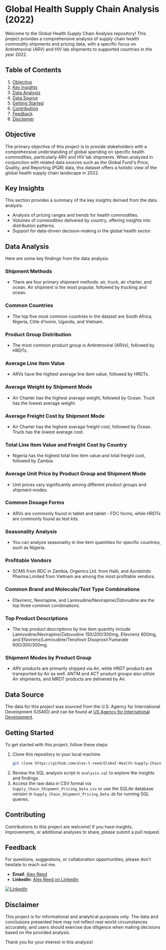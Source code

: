 # Global Health Supply Chain Analysis (2022)

Welcome to the Global Health Supply Chain Analysis repository! This project provides a comprehensive analysis of supply chain health commodity shipments and pricing data, with a specific focus on Antiretroviral (ARV) and HIV lab shipments to supported countries in the year 2022.

## Table of Contents

1. [Objective](#objective)
2. [Key Insights](#key-insights)
3. [Data Analysis](#data-analysis)
4. [Data Source](#data-source)
5. [Getting Started](#getting-started)
6. [Contributing](#contributing)
7. [Feedback](#feedback)
8. [Disclaimer](#disclaimer)

## Objective

The primary objective of this project is to provide stakeholders with a comprehensive understanding of global spending on specific health commodities, particularly ARV and HIV lab shipments. When analyzed in conjunction with related data sources such as the Global Fund's Price, Quality, and Reporting (PQR) data, this dataset offers a holistic view of the global health supply chain landscape in 2022.

## Key Insights

This section provides a summary of the key insights derived from the data analysis:

- Analysis of pricing ranges and trends for health commodities.
- Volumes of commodities delivered by country, offering insights into distribution patterns.
- Support for data-driven decision-making in the global health sector.

## Data Analysis

Here are some key findings from the data analysis:

### Shipment Methods

- There are four primary shipment methods: air, truck, air charter, and ocean. Air shipment is the most popular, followed by trucking and ocean.

### Common Countries

- The top five most common countries in the dataset are South Africa, Nigeria, Côte d'Ivoire, Uganda, and Vietnam.

### Product Group Distribution

- The most common product group is Antiretroviral (ARVs), followed by HRDTs.

### Average Line Item Value

- ARVs have the highest average line item value, followed by HRDTs.

### Average Weight by Shipment Mode

- Air Charter has the highest average weight, followed by Ocean. Truck has the lowest average weight.

### Average Freight Cost by Shipment Mode

- Air Charter has the highest average freight cost, followed by Ocean. Truck has the lowest average cost.

### Total Line Item Value and Freight Cost by Country

- Nigeria has the highest total line item value and total freight cost, followed by Zambia.

### Average Unit Price by Product Group and Shipment Mode

- Unit prices vary significantly among different product groups and shipment modes.

### Common Dosage Forms

- ARVs are commonly found in tablet and tablet - FDC forms, while HRDTs are commonly found as test kits.

### Seasonality Analysis

- You can analyze seasonality in line item quantities for specific countries, such as Nigeria.

### Profitable Vendors

- SCMS from RDC in Zambia, Orgenics Ltd. from Haiti, and Aurobindo Pharma Limited from Vietnam are among the most profitable vendors.

### Common Brand and Molecule/Test Type Combinations

- Efavirenz, Nevirapine, and Lamivudine/Nevirapine/Zidovudine are the top three common combinations.

### Top Product Descriptions

- The top product descriptions by line item quantity include Lamivudine/Nevirapine/Zidovudine 150/200/300mg, Efavirenz 600mg, and Efavirenz/Lamivudine/Tenofovir Disoproxil Fumarate 600/300/300mg.

### Shipment Modes by Product Group

- ARV products are primarily shipped via Air, while HRDT products are transported by Air as well. ANTM and ACT product groups also utilize Air shipments, and MRDT products are delivered by Air.

## Data Source

The data for this project was sourced from the U.S. Agency for International Development (USAID) and can be found at [US Agency for International Development](https://catalog.data.gov/dataset/supply-chain-shipment-pricing-data-07d29).

## Getting Started

To get started with this project, follow these steps:

1. Clone this repository to your local machine.
   ```bash
   git clone https://github.com/alex-t-reed/Global-Health-Supply-Chain-Analysis-2022
2. Review the SQL analysis script in `analysis.sql` to explore the insights and findings.
3. Access the raw data in CSV format via `Supply_Chain_Shipment_Pricing_Data.csv` or use the SQLite database version in `Supply_Chain_Shipment_Pricing_Data.db` for running SQL queries.

## Contributing

Contributions to this project are welcome! If you have insights, improvements, or additional analyses to share, please submit a pull request.

## Feedback

For questions, suggestions, or collaboration opportunities, please don't hesitate to reach out me.
- **Email**: [Alex Reed](mailto:alexreed@ucsb.edu)
- **LinkedIn**: [Alex Reed on LinkedIn](https://www.linkedin.com/in/alextreed)

[![LinkedIn](https://img.shields.io/badge/LinkedIn-0077B5?style=for-the-badge&logo=linkedin&logoColor=white)](https://www.linkedin.com/in/alextreed)

## Disclaimer

This project is for informational and analytical purposes only. The data and conclusions presented here may not reflect real-world circumstances accurately, and users should exercise due diligence when making decisions based on the provided analysis.

Thank you for your interest in this analysis!
